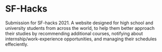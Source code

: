# SF-Hacks
Submission for SF-hacks 2021. 
A website designed for high school and university students from across the world, to help them better approach their studies by recommending additional courses, notifying about internship/work-experience opportunities, and managing their schedules effeciently.  
